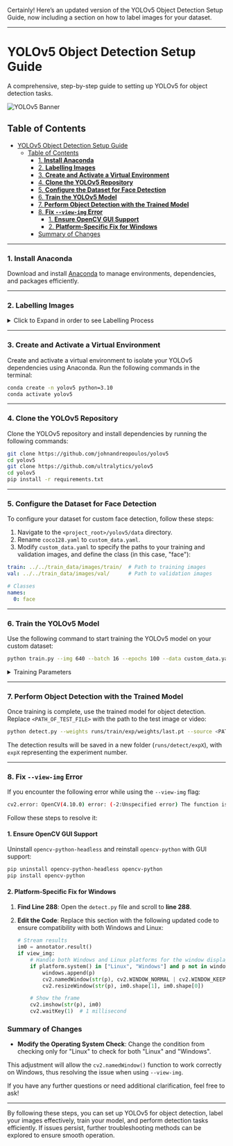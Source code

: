 Certainly! Here’s an updated version of the YOLOv5 Object Detection Setup Guide, now including a section on how to label images for your dataset.

---

# YOLOv5 Object Detection Setup Guide  
A comprehensive, step-by-step guide to setting up YOLOv5 for object detection tasks.

![YOLOv5 Banner](https://github.com/user-attachments/assets/754178a3-52ec-4682-9f0b-60b84eded75b)

## Table of Contents
- [YOLOv5 Object Detection Setup Guide](#yolov5-object-detection-setup-guide)
  - [Table of Contents](#table-of-contents)
    - [1. **Install Anaconda**](#1-install-anaconda)
    - [2. **Labelling Images**](#2-labelling-images)
    - [3. **Create and Activate a Virtual Environment**](#3-create-and-activate-a-virtual-environment)
    - [4. **Clone the YOLOv5 Repository**](#4-clone-the-yolov5-repository)
    - [5. **Configure the Dataset for Face Detection**](#5-configure-the-dataset-for-face-detection)
    - [6. **Train the YOLOv5 Model**](#6-train-the-yolov5-model)
    - [7. **Perform Object Detection with the Trained Model**](#7-perform-object-detection-with-the-trained-model)
    - [8. **Fix `--view-img` Error**](#8-fix---view-img-error)
      - [1. **Ensure OpenCV GUI Support**](#1-ensure-opencv-gui-support)
      - [2. **Platform-Specific Fix for Windows**](#2-platform-specific-fix-for-windows)
    - [Summary of Changes](#summary-of-changes)

---

### 1. **Install Anaconda**
Download and install [Anaconda](https://www.anaconda.com/) to manage environments, dependencies, and packages efficiently.

---

### 2. **Labelling Images**
<details>
<summary>Click to Expand in order to see Labelling Process</summary>

Labelling your images is a crucial step in preparing your dataset for training the YOLOv5 model. Here’s how to use **LabelImg** for this purpose:

1. **Install LabelImg**  
   Download the LabelImg software from the [LabelImg Releases](https://github.com/HumanSignal/labelImg/releases) page and install it.

2. **Extract the Zip File**  
   Unzip the downloaded file to your desired location.

3. **Open the Labelling Application**  
   Locate and run the `labelImg.exe` file to open the application.

4. **Open Image Directory**  
   In the left sidebar, click on the **"Open Dir"** button. Navigate to and select the folder containing your images (e.g., `train_data/images/train`).  
   ![Open Directory](https://github.com/user-attachments/assets/bed0d225-3284-461a-b079-091efd2ab152)

5. **Set Save Directory**  
   Before labelling, click on **"Change Save Dir"** in the left sidebar. Set the path to `train_data/labels/train`.  
   ![Change Save Directory](https://github.com/user-attachments/assets/ce4b4730-cd29-427f-bf52-08a5caa12ccd)

6. **Labelling Process**  
   For each image, follow these steps:
   - **Create Rectangle**: Draw a rectangle around the object of interest.
   - **Size the Rectangle**: Adjust the rectangle to fit the object properly.
   - **Label the Object**: Select the appropriate class (e.g., "face") for the object within the rectangle.
   - **Save**: Save your labelled data using the **Save** option (usually Ctrl+S).

   ![Labelling Process](https://github.com/user-attachments/assets/78170913-0930-4e94-b3a4-13724266420d)

- Ensure all images are located in the `/train_data/images/train` folder.
- Save all labelled text files in the `/train_data/labels/train` folder.

</details>

---

### 3. **Create and Activate a Virtual Environment**
Create and activate a virtual environment to isolate your YOLOv5 dependencies using Anaconda. Run the following commands in the terminal:

```bash
conda create -n yolov5 python=3.10
conda activate yolov5
```

---

### 4. **Clone the YOLOv5 Repository**
Clone the YOLOv5 repository and install dependencies by running the following commands:

```bash
git clone https://github.com/johnandreopoulos/yolov5
cd yolov5
git clone https://github.com/ultralytics/yolov5
cd yolov5
pip install -r requirements.txt
```

---

### 5. **Configure the Dataset for Face Detection**
To configure your dataset for custom face detection, follow these steps:

1. Navigate to the `<project_root>/yolov5/data` directory.
2. Rename `coco128.yaml` to `custom_data.yaml`.
3. Modify `custom_data.yaml` to specify the paths to your training and validation images, and define the class (in this case, "face"):

```yaml
train: ../../train_data/images/train/  # Path to training images
val: ../../train_data/images/val/      # Path to validation images

# Classes
names:
  0: face
```

---

### 6. **Train the YOLOv5 Model**
Use the following command to start training the YOLOv5 model on your custom dataset:

```bash
python train.py --img 640 --batch 16 --epochs 100 --data custom_data.yaml --weights yolov5s.pt --nosave --cache
```

<details>
<summary>Training Parameters</summary>

- `weights`: Path to model weights, default is 'yolov5s.pt'.
- `source`: Input source (file, URL, webcam).
- `data`: Path to dataset YAML file (default: 'data/coco128.yaml').
- `imgsz`: Inference image size (default: 640x640).
- `conf_thres`: Confidence threshold (default: 0.25).
- `iou_thres`: IOU threshold for non-max suppression (default: 0.45).
- `max_det`: Max number of detections per image (default: 1000).
- `device`: CUDA device or 'cpu' (default: auto-detect).
- `view_img`: Display inference results using OpenCV.
- `save_txt`, `save_csv`: Save results in text/CSV format.
- `nosave`: Do not save inference results (default: False).
- `classes`: Filter detections by class index.
- `augment`: Augmented inference.
- `project`: Directory to save results (default: 'runs/detect').
- `name`: Experiment name (default: 'exp').
- `line_thickness`: Bounding box thickness (default: 3).
- `half`: Use FP16 half-precision inference (default: False).

</details>

---

### 7. **Perform Object Detection with the Trained Model**
Once training is complete, use the trained model for object detection. Replace `<PATH_OF_TEST_FILE>` with the path to the test image or video:

```bash
python detect.py --weights runs/train/exp/weights/last.pt --source <PATH_OF_TEST_FILE> --view-img
```

The detection results will be saved in a new folder (`runs/detect/expX`), with `expX` representing the experiment number.

---

### 8. **Fix `--view-img` Error**
If you encounter the following error while using the `--view-img` flag:

```bash
cv2.error: OpenCV(4.10.0) error: (-2:Unspecified error) The function is not implemented.
```

Follow these steps to resolve it:

#### 1. **Ensure OpenCV GUI Support**
Uninstall `opencv-python-headless` and reinstall `opencv-python` with GUI support:

```bash
pip uninstall opencv-python-headless opencv-python
pip install opencv-python
```

#### 2. **Platform-Specific Fix for Windows**
1. **Find Line 288**:
   Open the `detect.py` file and scroll to **line 288**.

2. **Edit the Code**:
   Replace this section with the following updated code to ensure compatibility with both Windows and Linux:
   ```python
   # Stream results
   im0 = annotator.result()
   if view_img:
       # Handle both Windows and Linux platforms for the window display
       if platform.system() in ["Linux", "Windows"] and p not in windows:
           windows.append(p)
           cv2.namedWindow(str(p), cv2.WINDOW_NORMAL | cv2.WINDOW_KEEPRATIO)  # allow window resize
           cv2.resizeWindow(str(p), im0.shape[1], im0.shape[0])
   
       # Show the frame
       cv2.imshow(str(p), im0)
       cv2.waitKey(1)  # 1 millisecond
   ```

### Summary of Changes
- **Modify the Operating System Check**: Change the condition from checking only for "Linux" to check for both "Linux" and "Windows".

This adjustment will allow the `cv2.namedWindow()` function to work correctly on Windows, thus resolving the issue when using `--view-img`.

If you have any further questions or need additional clarification, feel free to ask!

---

By following these steps, you can set up YOLOv5 for object detection, label your images effectively, train your model, and perform detection tasks efficiently. If issues persist, further troubleshooting methods can be explored to ensure smooth operation.